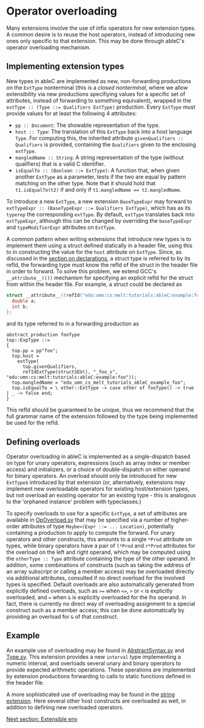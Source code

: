 # Operator overloading
Many extensions involve the use of infix operators for new extension types.  A common desire is to reuse the host operators, instead of introducing new ones only specific to that extension.  This may be done through ableC's operator overloading mechanism.

## Implementing extension types
New types in ableC are implemented as new, non-forwarding productions on the `ExtType` nonterminal (this is a *closed nonterminal*, where we allow extensibility via new productions specifiying values for a specific set of attributes, instead of forwarding to something equivalent), wrapped in the `extType :: (Type ::= Qualifiers ExtType)` production.  Every `ExtType` must provide values for at least the following 4 attributes:
* `pp :: Document`: The showable representation of the type.
* `host :: Type`: The translation of this `ExtType` back into a host language `Type`.  For computing this, the inherited attribute `givenQualifiers :: Qualifiers` is provided, containing the `Qualifiers` given to the enclosing `extType`.
* `mangledName :: String`: A string representation of the type (without qualifiers) that is a valid C identifier.  
* `isEqualTo :: (Boolean ::= ExtType)`: A function that, when given another `ExtType` as a parameter, tests if the two are equal by pattern matching on the other type.  Note that it should hold that `t1.isEqualTo(t2)` if and only if `t1.mangledName == t2.mangledName`.

To introduce a new `ExtType`, a new extension `BaseTypeExpr` may forward to `extTypeExpr :: (BaseTypeExpr ::= Qualifiers ExtType)`, which has as its `typerep` the corresponding `extType`.  By default, `extType` translates back into `extTypeExpr`, although this can be changed by overriding the `baseTypeExpr` and `typeModifierExpr` attributes on `ExtType`.

A common pattern when writing extensions that introduce new types is to implement them using a struct defined statically in a header file, using this to in constructing the value for the `host` attribute on `ExtType`.  Since, as discussed in the [section on declarations](../declarations), a struct type is referred to by its refId, the forwarding type must know the refId of the struct in the header file in order to forward.  To solve this problem, we extend GCC's `__attribute__(())` mechanism for specifying an explicit refId for the struct from within the header file.  For example, a struct could be declared as

```c
struct __attribute__((refId("edu:umn:cs:melt:tutorials:ableC:example:foo")) _foo_s {
  double a;
  int b;
};
```

and its type referred to in a forwarding production as

```
abstract production fooType
top::ExpType ::=
{
  top.pp = pp"foo";
  top.host =
    extType(
      top.givenQualifiers,
      refIdExtType(structSEU(), "_foo_s", "edu:umn:cs:melt:tutorials:ableC:example:foo"));
  top.mangledName = "edu_umn_cs_melt_tutorials_ableC_example_foo";
  top.isEqualTo = \ other::ExtType -> case other of fooType() -> true | _ -> false end;
}
```

This refId should be guaranteed to be unique, thus we recommend that the full grammar name of the extension followed by the type being implemented be used for the refId.  

## Defining overloads
Operator overloading in ableC is implemented as a single-dispatch based on type for unary operators, expressions (such as array index or member access) and initializers, or a choice of double-dispatch on either operand for binary operators.  An overload should only be introduced for new `ExtType`s introduced by that extension (or, alternatively, extensions may implement new overloadable operators for existing host/extension types, but not overload an existing operator for an existing type - this is analogous to the 'orphaned instance' problem with typeclasses.)

To specify overloads to use for a specific `ExtType`, a set of attributes are available in [OpOverload.sv](https://github.com/melt-umn/ableC/tree/develop/grammars/edu.umn.cs.melt.ableC/abstractsyntax/overloadable/OpOverload.sv) that may be specified via a number of higher-order attributes of type `Maybe<(Expr ::= ... Location)`, potentially containing a production to apply to compute the forward.  For unary operators and other constructs, this amounts to a single `*Prod` attribute on types, while binary operators have a pair of `l*Prod` and `r*Prod` attributes for the overload on the left and right operand, which may be computed using the `otherType :: Type` attribute containing the type of the other operand.  In addition, some combinations of constructs (such as taking the address of an array subscript or calling a member access) may be overloaded directly via additional attributes, consulted if no direct overload for the involved types is specified.  Default overloads are also automatically generated from explicitly defined overloads, such as `>=` when `<=`, `>` or `<` is explicitly overloaded, and `=` when `&` is explicitly overloaded for the lhs operand.  In fact, there is currently no direct way of overloading assignment to a special construct such as a member access; this can be done automatically by providing an overload for `&` of that construct.

## Example
An example use of overloading may be found in [AbstractSyntax.sv](edu.umn.cs.melt.tutorials.ableC.interval/abstractsyntax/AbstractSyntax.sv) and [Type.sv](edu.umn.cs.melt.tutorials.ableC.interval/abstractsyntax/Type.sv).  This extension provides a new `interval` type implementing a numeric interval, and overloads several unary and binary operators to provide expected arithmetic operations.  These operations are implemented by extension productions forwarding to calls to static functions defined in the header file.  

A more sophisticated use of overloading may be found in the [string extension](https://github.com/melt-umn/ableC-string).  Here several other host constructs are overloaded as well, in addition to defining new overloaded operators.  

[Next section: Extensible env](../extended_env/)
